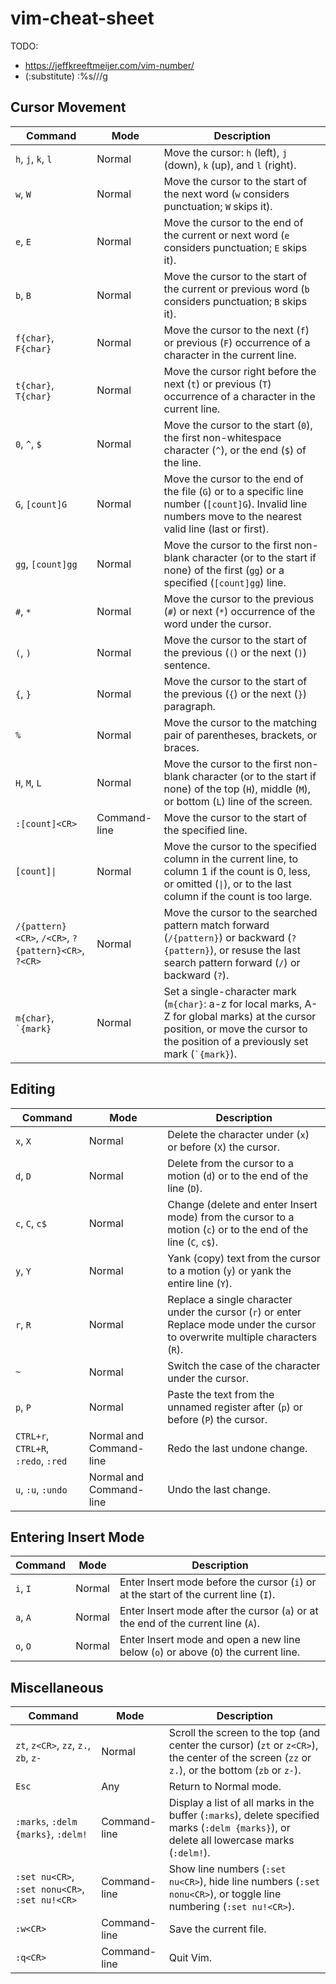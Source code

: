 # vim-cheat-sheet

TODO:
- https://jeffkreeftmeijer.com/vim-number/
- (:substitute) :%s/<pattern>/<replacement>/g

## Cursor Movement

| Command                                              | Mode         | Description                                                                                                                                                                             |
| ---------------------------------------------------- | ------------ | --------------------------------------------------------------------------------------------------------------------------------------------------------------------------------------- |
| `h`, `j`, `k`, `l`                                   | Normal       | Move the cursor: `h` (left), `j` (down), `k` (up), and `l` (right).                                                                                                                     |
| `w`, `W`                                             | Normal       | Move the cursor to the start of the next word (`w` considers punctuation; `W` skips it).                                                                                                |
| `e`, `E`                                             | Normal       | Move the cursor to the end of the current or next word (`e` considers punctuation; `E` skips it).                                                                                       |
| `b`, `B`                                             | Normal       | Move the cursor to the start of the current or previous word (`b` considers punctuation; `B` skips it).                                                                                 |
| `f{char}`, `F{char}`                                 | Normal       | Move the cursor to the next (`f`) or previous (`F`) occurrence of a character in the current line.                                                                                      |
| `t{char}`, `T{char}`                                 | Normal       | Move the cursor right before the next (`t`) or previous (`T`) occurrence of a character in the current line.                                                                            |
| `0`, `^`, `$`                                        | Normal       | Move the cursor to the start (`0`), the first non-whitespace character (`^`), or the end (`$`) of the line.                                                                             |
| `G`, `[count]G`                                      | Normal       | Move the cursor to the end of the file (`G`) or to a specific line number (`[count]G`). Invalid line numbers move to the nearest valid line (last or first).                            |
| `gg`, `[count]gg`                                    | Normal       | Move the cursor to the first non-blank character (or to the start if none) of the first (`gg`) or a specified (`[count]gg`) line.                                                       |
| `#`, `*`                                             | Normal       | Move the cursor to the previous (`#`) or next (`*`) occurrence of the word under the cursor.                                                                                            |
| `(`, `)`                                             | Normal       | Move the cursor to the start of the previous (`(`) or the next (`)`) sentence.                                                                                                          |
| `{`, `}`                                             | Normal       | Move the cursor to the start of the previous (`{`) or the next (`}`) paragraph.                                                                                                         |
| `%`                                                  | Normal       | Move the cursor to the matching pair of parentheses, brackets, or braces.                                                                                                               |
| `H`, `M`, `L`                                        | Normal       | Move the cursor to the first non-blank character (or to the start if none) of the top (`H`), middle (`M`), or bottom (`L`) line of the screen.                                          |
| `:[count]<CR>`                                       | Command-line | Move the cursor to the start of the specified line.                                                                                                                                     |
| `[count]\|`                                          | Normal       | Move the cursor to the specified column in the current line, to column 1 if the count is 0, less, or omitted (`\|`), or to the last column if the count is too large.                   |
| `/{pattern}<CR>`, `/<CR>`, `?{pattern}<CR>`, `?<CR>` | Normal       | Move the cursor to the searched pattern match forward (`/{pattern}`) or backward (`?{pattern}`), or resuse the last search pattern forward (`/`) or backward (`?`).                     |
| `m{char}`, `` `{mark} ``                             | Normal       | Set a single-character mark (`m{char}`: a-z for local marks, A-Z for global marks) at the cursor position, or move the cursor to the position of a previously set mark (`` `{mark} ``). |

## Editing

| Command                             | Mode                    | Description                                                                                                                      |
| ----------------------------------- | ----------------------- | -------------------------------------------------------------------------------------------------------------------------------- |
| `x`, `X`                            | Normal                  | Delete the character under (`x`) or before (`X`) the cursor.                                                                     |
| `d`, `D`                            | Normal                  | Delete from the cursor to a motion (`d`) or to the end of the line (`D`).                                                        |
| `c`, `C`, `c$`                      | Normal                  | Change (delete and enter Insert mode) from the cursor to a motion (`c`) or to the end of the line (`C`, `c$`).                   |
| `y`, `Y`                            | Normal                  | Yank (copy) text from the cursor to a motion (`y`) or yank the entire line (`Y`).                                                |
| `r`, `R`                            | Normal                  | Replace a single character under the cursor (`r`) or enter Replace mode under the cursor to overwrite multiple characters (`R`). |
| `~`                                 | Normal                  | Switch the case of the character under the cursor.                                                                               |
| `p`, `P`                            | Normal                  | Paste the text from the unnamed register after (`p`) or before (`P`) the cursor.                                                 |
| `CTRL+r`, `CTRL+R`, `:redo`, `:red` | Normal and Command-line | Redo the last undone change.                                                                                                     |
| `u`, `:u`, `:undo`                  | Normal and Command-line | Undo the last change.                                                                                                            |


## Entering Insert Mode

| Command  | Mode   | Description                                                                          |
| -------- | ------ | ------------------------------------------------------------------------------------ |
| `i`, `I` | Normal | Enter Insert mode before the cursor (`i`) or at the start of the current line (`I`). |
| `a`, `A` | Normal | Enter Insert mode after the cursor (`a`) or at the end of the current line (`A`).    |
| `o`, `O` | Normal | Enter Insert mode and open a new line below (`o`) or above (`O`) the current line.   |

## Miscellaneous

| Command                                        | Mode         | Description                                                                                                                                     |
| ---------------------------------------------- | ------------ | ----------------------------------------------------------------------------------------------------------------------------------------------- |
| `zt`, `z<CR>`, `zz`, `z.`, `zb`, `z-`          | Normal       | Scroll the screen to the top (and center the cursor) (`zt` or `z<CR>`), the center of the screen (`zz` or `z.`), or the bottom (`zb` or `z-`).  |
| `Esc`                                          | Any          | Return to Normal mode.                                                                                                                          |
| `:marks`, `:delm {marks}`, `:delm!`            | Command-line | Display a list of all marks in the buffer (`:marks`), delete specified marks (`:delm {marks}`), or delete all lowercase marks (`:delm!`).       |
| `:set nu<CR>`, `:set nonu<CR>`, `:set nu!<CR>` | Command-line | Show line numbers (`:set nu<CR>`), hide line numbers (`:set nonu<CR>`), or toggle line numbering (`:set nu!<CR>`).                              |
| `:w<CR>`                                       | Command-line | Save the current file.                                                                                                                          |
| `:q<CR>`                                       | Command-line | Quit Vim.                                                                                                                                       |
